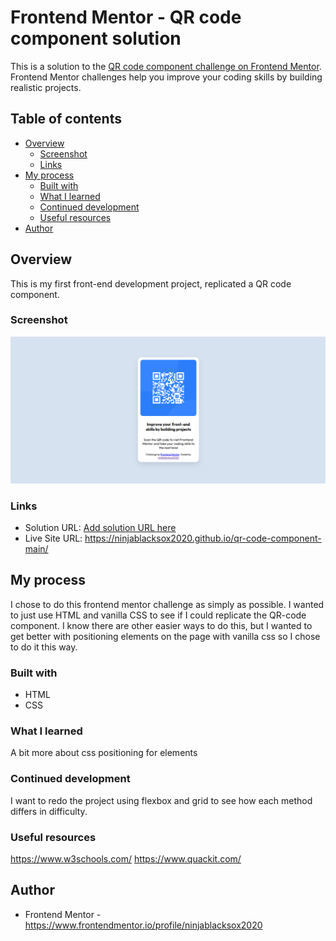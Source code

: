 # Frontend Mentor - QR code component solution

This is a solution to the [QR code component challenge on Frontend Mentor](https://www.frontendmentor.io/challenges/qr-code-component-iux_sIO_H). Frontend Mentor challenges help you improve your coding skills by building realistic projects.

## Table of contents

- [Overview](#overview)
  - [Screenshot](#screenshot)
  - [Links](#links)
- [My process](#my-process)
  - [Built with](#built-with)
  - [What I learned](#what-i-learned)
  - [Continued development](#continued-development)
  - [Useful resources](#useful-resources)
- [Author](#author)

## Overview

This is my first front-end development project, replicated a QR code component.

### Screenshot

![](./screenshot.png)

### Links

- Solution URL: [Add solution URL here](https://your-solution-url.com)
- Live Site URL: https://ninjablacksox2020.github.io/qr-code-component-main/

## My process

I chose to do this frontend mentor challenge as simply as possible. I wanted to just use HTML and vanilla CSS to see if I could replicate the QR-code component. I know there are other easier ways to do this, but I wanted to get better with positioning elements on the page with vanilla css so I chose to do it this way.

### Built with

- HTML
- CSS

### What I learned

A bit more about css positioning for elements

### Continued development

I want to redo the project using flexbox and grid to see how each method differs in difficulty.

### Useful resources

https://www.w3schools.com/
https://www.quackit.com/

## Author

- Frontend Mentor - https://www.frontendmentor.io/profile/ninjablacksox2020
